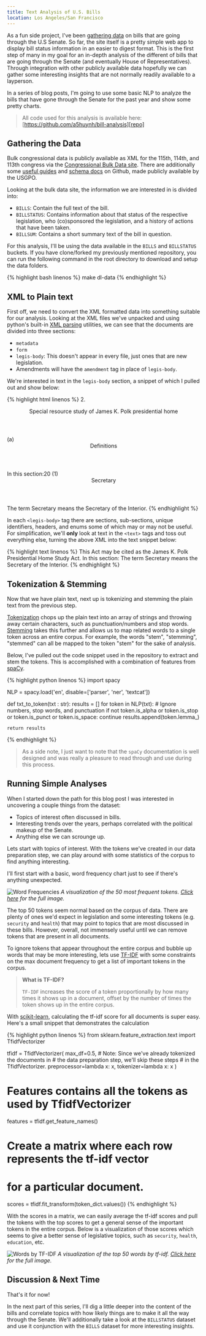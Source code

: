 ```yaml
---
title: Text Analysis of U.S. Bills
location: Los Angeles/San Francisco
---
```


As a fun side project, I've been [gathering data][gv] on bills that are
going through the U.S Senate. So far, the site itself is a pretty simple
web app to display bill status information in an easier to digest format.
This is the first step of many in my goal for an in-depth analysis of the
different of bills that are going through the Senate (and eventually House
of Representatives). Through integration with other publicly available data
hopefully we can gather some interesting insights that are not normally
readily available to a layperson.

In a series of blog posts, I'm going to use some basic NLP to analyze the bills
that have gone through the Senate for the past year and show some pretty
charts.

> All code used for this analysis is available here:
> [https://github.com/a5huynh/bill-analysis][repo]

[gv]: https://getversed.io
[repo]: https://github.com/a5huynh/bill-analysis


## Gathering the Data

Bulk congressional data is publicly available as XML for the 115th, 114th,
and 113th congress via the [Congressional Bulk Data site][data]. There are
additionally some [useful guides][data-guide] and [schema docs][data-guide]
on Github, made publicly available by the USGPO.

Looking at the bulk data site,  the information we are interested in is
divided into:

* `BILLS`: Contain the full text of the bill.
* `BILLSTATUS`: Contains information about that status of the respective
  legislation, who (co)sponsored the legislation, and a history of actions
  that have been taken.
* `BILLSUM`: Contains a short summary text of the bill in question.

For this analysis, I'll be using the data available in the `BILLS` and
`BILLSTATUS` buckets. If you have clone/forked my previously mentioned
repository, you can run the following command in the root directory to
download and setup the data folders.

{% highlight bash linenos %}
make dl-data
{% endhighlight %}

[data]: https://www.congress.gov/about/data
[data-guide]: https://github.com/usgpo/bill-status
[data-schema]: https://github.com/usgpo/bill-dtd


## XML to Plain text

First off, we need to convert the XML formatted data into something
suitable for our analysis. Looking at the XML files we've unpacked and
using python's built-in [XML parsing][python-xml] utilities, we can see
that the documents are divided into three sections:

* `metadata`
* `form`
* `legis-body`: This doesn't appear in every file, just ones that are new legislation.
* Amendments will have the `amendment` tag in place of `legis-body`.

We're interested in text in the `legis-body` section, a snippet of which I
pulled out and show below:

{% highlight html linenos %}
<enum>2.</enum>
<header>
    Special resource study of James K. Polk presidential home
</header>
<subsection id="id7de0f50b003d4fde9ed1f7dc4c7214b2">
    <enum>(a)</enum>
    <header>Definitions</header>
    <text>In this section:</text>20
    <paragraph id="idB162332A1BCB420685364EB582B8E9D6">
        <enum>(1)</enum>
        <header>Secretary</header>
        <text>
            The term <term>Secretary</term> means the
            Secretary of the Interior.
        </text>
    </paragraph>
{% endhighlight %}

In each `<legis-body>` tag there are sections, sub-sections, unique
identifiers, headers, and enums some of which may or may not be useful. For
simplification, we'll **only** look at text in the `<text>` tags and toss
out everything else, turning the above XML into the text snippet below:

{% highlight text linenos %}
This Act may be cited as the James K. Polk Presidential Home Study Act.
In this section: The term Secretary means the Secretary of the Interior.
{% endhighlight %}

[python-xml]: https://docs.python.org/3/library/xml.etree.elementtree.html


## Tokenization & Stemming

Now that we have plain text, next up is tokenizing and stemming the plain
text from the previous step.

[Tokenization][tokens] chops up the plain text into an array of strings and
throwing away certain characters, such as punctuation/numbers and stop
words. [Stemming][stemming] takes this further and allows us to map related
words to a single token across an entire corpus. For example, the words
"stem", "stemming", "stemmed" can all be mapped to the token "stem" for the
sake of analysis.

Below, I've pulled out the code snippet used in the repository to extract
and stem the tokens. This is accomplished with a combination of features from
[spaCy][spacy].

{% highlight python linenos %}
import spacy

NLP = spacy.load('en', disable=['parser', 'ner', 'textcat'])

def txt_to_token(txt : str):
    results = []
    for token in NLP(txt):
        # Ignore numbers, stop words, and punctuation
        if not token.is_alpha or token.is_stop \
           or token.is_punct or token.is_space:
            continue
        results.append(token.lemma_)

    return results
{% endhighlight %}

> As a side note, I just want to note that the `spaCy` documentation is
> well designed and was really a pleasure to read through and use during
> this process.

[tokens]: https://nlp.stanford.edu/IR-book/html/htmledition/tokenization-1.html
[stemming]: https://en.wikipedia.org/wiki/Stemming
[spacy]: https://spacy.io
[nltk]: http://www.nltk.org


## Running Simple Analyses

When I started down the path for this blog post I was interested in
uncovering a couple things from the dataset:

* Topics of interest often discussed in bills.
* Interesting trends over the years, perhaps correlated with the political
  makeup of the Senate.
* Anything else we can scrounge up.

Lets start with topics of interest. With the tokens we've created in our
data preparation step, we can play around with some statistics of the
corpus to find anything interesting.

I'll first start with a basic, word frequency chart just to see if there's
anything unexpected.

![Word Frequencies][word-freq]
*A visualization of the 50 most frequent tokens. [Click here][word-freq]
for the full image.*

The top 50 tokens seem normal based on the corpus of data. There are plenty
of ones we'd expect in legislation and some interesting tokens (e.g.
`security` and `health`) that may point to topics that are most discussed
in these bills. However, overall, not immensely useful until we can remove
tokens that are present in all documents.

To ignore tokens that appear throughout the entire corpus and bubble up
words that may be more interesting, lets use [TF-IDF][tf-idf] with some
constraints on the max document frequency to get a list of important tokens
in the corpus.

> **What is TF-IDF?**
>
> `TF-IDF` increases the score of a token proportionally by
> how many times it shows up in a document, offset by the number of times the
> token shows up in the entire corpus.

With [scikit-learn][scikit], calculating the tf-idf score for all documents
is super easy. Here's a small snippet that demonstrates the calculation

{% highlight python linenos %}
from sklearn.feature_extraction.text import TfidfVectorizer

tfidf = TfidfVectorizer(
    max_df=0.5,
    # Note: Since we've already tokenized the documents in
    # the data preparation step, we'll skip these steps
    # in the TfidfVectorizer.
    preprocessor=lambda x: x,
    tokenizer=lambda x: x
)

# Features contains all the tokens as used by TfidfVectorizer
features = tfidf.get_feature_names()
# Create a matrix where each row represents the tf-idf vector
# for a particular document.
scores = tfidf.fit_transform(token_dict.values())
{% endhighlight %}

With the scores in a matrix, we can easily average the tf-idf scores and
pull the tokens with the top scores to get a general sense of the important
tokens in the entire corpus. Below is a visualization of those scores
which seems to give a better sense of legislative topics, such as
`security`, `health`, `education`, etc.

![Words by TF-IDF][word-tfidf]
*A visualization of the top 50 words by tf-idf. [Click here][word-tfidf]
for the full image.*

[word-freq]: /static/img/2017/12/word-freqs.png
[word-tfidf]: /static/img/2017/12/word-tfidf.png

[scikit]: http://scikit-learn.org/stable/index.html
[spacy-lang]: https://spacy.io/usage/linguistic-features
[tf-idf]: https://en.wikipedia.org/wiki/Tf%E2%80%93idf


## Discussion & Next Time

That's it for now!

In the next part of this series, I'll dig a little deeper into the content
of the bills and correlate topics with how likely things are to make it all
the way through the Senate. We'll additionally take a look at the
`BILLSTATUS` dataset and use it conjunction with the `BILLS` dataset for
more interesting insights.
